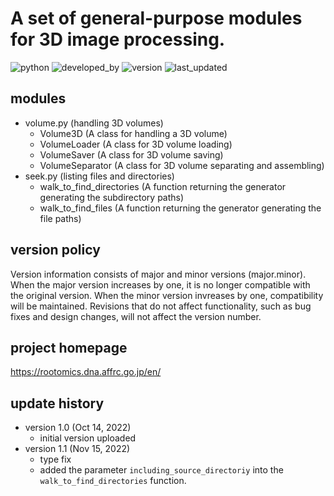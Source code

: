 # A set of general-purpose modules for 3D image processing.

![python](https://img.shields.io/badge/Python->3.8-lightgreen)
![developed_by](https://img.shields.io/badge/developed%20by-Shota_Teramoto-lightgreen)
![version](https://img.shields.io/badge/version-1.1-lightgreen)
![last_updated](https://img.shields.io/badge/last_update-November_15,_2022-lightgreen)

## modules

- volume.py (handling 3D volumes)
  - Volume3D (A class for handling a 3D volume)
  - VolumeLoader (A class for 3D volume loading)
  - VolumeSaver (A class for 3D volume saving)
  - VolumeSeparator (A class for 3D volume separating and assembling)
- seek.py (listing files and directories)
  - walk_to_find_directories (A function returning the generator generating the subdirectory paths)
  - walk_to_find_files (A function returning the generator generating the file paths)

## version policy

Version information consists of major and minor versions (major.minor). When the major version increases by one, it is no longer compatible with the original version. When the minor version invreases by one, compatibility will be maintained. Revisions that do not affect functionality, such as bug fixes and design changes, will not affect the version number.

## project homepage
https://rootomics.dna.affrc.go.jp/en/

## update history

- version 1.0 (Oct 14, 2022)
  - initial version uploaded
- version 1.1 (Nov 15, 2022)
  - type fix
  - added the parameter `including_source_directoriy` into the `walk_to_find_directories` function.